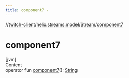 ```yaml
---
title: component7 -
---
```

//[twitch-client](../../index.md)/[helix.streams.model](../index.md)/[Stream](index.md)/[component7](component7.md)



# component7  
[jvm]  
Content  
operator fun [component7](component7.md)(): [String](https://kotlinlang.org/api/latest/jvm/stdlib/kotlin/-string/index.html)  



